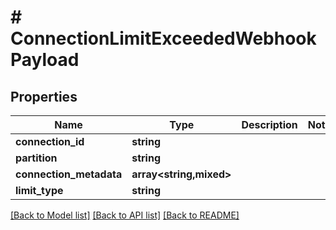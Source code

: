 # # ConnectionLimitExceededWebhookPayload

## Properties

Name | Type | Description | Notes
------------ | ------------- | ------------- | -------------
**connection_id** | **string** |  |
**partition** | **string** |  |
**connection_metadata** | **array<string,mixed>** |  |
**limit_type** | **string** |  |

[[Back to Model list]](../../README.md#models) [[Back to API list]](../../README.md#endpoints) [[Back to README]](../../README.md)
